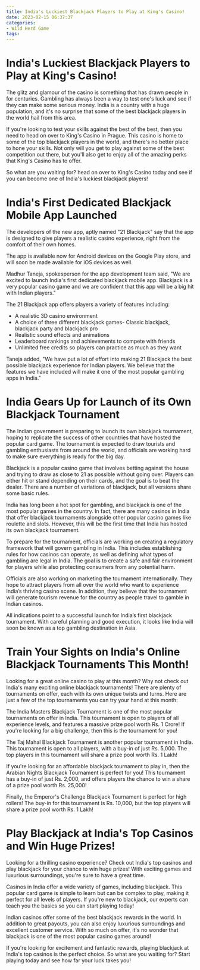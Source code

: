 ```yaml
---
title: India's Luckiest Blackjack Players to Play at King's Casino!
date: 2023-02-15 06:37:37
categories:
- Wild Herd Game
tags:
---
```



#  India's Luckiest Blackjack Players to Play at King's Casino!

The glitz and glamour of the casino is something that has drawn people in for centuries. Gambling has always been a way to test one's luck and see if they can make some serious money. India is a country with a huge population, and it's no surprise that some of the best blackjack players in the world hail from this area.

If you're looking to test your skills against the best of the best, then you need to head on over to King's Casino in Prague. This casino is home to some of the top blackjack players in the world, and there's no better place to hone your skills. Not only will you get to play against some of the best competition out there, but you'll also get to enjoy all of the amazing perks that King's Casino has to offer.

So what are you waiting for? head on over to King's Casino today and see if you can become one of India's luckiest blackjack players!

#  India's First Dedicated Blackjack Mobile App Launched

The developers of the new app, aptly named "21 Blackjack" say that the app is designed to give players a realistic casino experience, right from the comfort of their own homes.

The app is available now for Android devices on the Google Play store, and will soon be made available for iOS devices as well.

Madhur Taneja, spokesperson for the app development team said, "We are excited to launch India's first dedicated blackjack mobile app. Blackjack is a very popular casino game and we are confident that this app will be a big hit with Indian players."

The 21 Blackjack app offers players a variety of features including:

- A realistic 3D casino environment
- A choice of three different blackjack games- Classic blackjack, blackjack party and blackjack pro
- Realistic sound effects and animations
- Leaderboard rankings and achievements to compete with friends
- Unlimited free credits so players can practice as much as they want

Taneja added, "We have put a lot of effort into making 21 Blackjack the best possible blackjack experience for Indian players. We believe that the features we have included will make it one of the most popular gambling apps in India."

#  India Gears Up for Launch of its Own Blackjack Tournament

The Indian government is preparing to launch its own blackjack tournament, hoping to replicate the success of other countries that have hosted the popular card game. The tournament is expected to draw tourists and gambling enthusiasts from around the world, and officials are working hard to make sure everything is ready for the big day.

Blackjack is a popular casino game that involves betting against the house and trying to draw as close to 21 as possible without going over. Players can either hit or stand depending on their cards, and the goal is to beat the dealer. There are a number of variations of blackjack, but all versions share some basic rules.

India has long been a hot spot for gambling, and blackjack is one of the most popular games in the country. In fact, there are many casinos in India that offer blackjack tournaments alongside other popular casino games like roulette and slots. However, this will be the first time that India has hosted its own blackjack tournament.

To prepare for the tournament, officials are working on creating a regulatory framework that will govern gambling in India. This includes establishing rules for how casinos can operate, as well as defining what types of gambling are legal in India. The goal is to create a safe and fair environment for players while also protecting consumers from any potential harm.

Officials are also working on marketing the tournament internationally. They hope to attract players from all over the world who want to experience India’s thriving casino scene. In addition, they believe that the tournament will generate tourism revenue for the country as people travel to gamble in Indian casinos.

All indications point to a successful launch for India’s first blackjack tournament. With careful planning and good execution, it looks like India will soon be known as a top gambling destination in Asia.

#  Train Your Sights on India's Online Blackjack Tournaments This Month!

Looking for a great online casino to play at this month? Why not check out India's many exciting online blackjack tournaments! There are plenty of tournaments on offer, each with its own unique twists and turns. Here are just a few of the top tournaments you can try your hand at this month:

The India Masters Blackjack Tournament is one of the most popular tournaments on offer in India. This tournament is open to players of all experience levels, and features a massive prize pool worth Rs. 1 Crore! If you're looking for a big challenge, then this is the tournament for you!

The Taj Mahal Blackjack Tournament is another popular tournament in India. This tournament is open to all players, with a buy-in of just Rs. 5,000. The top players in this tournament will share a prize pool worth Rs. 1 Lakh!

If you're looking for an affordable blackjack tournament to play in, then the Arabian Nights Blackjack Tournament is perfect for you! This tournament has a buy-in of just Rs. 2,000, and offers players the chance to win a share of a prize pool worth Rs. 25,000!

Finally, the Emperor's Challenge Blackjack Tournament is perfect for high rollers! The buy-in for this tournament is Rs. 10,000, but the top players will share a prize pool worth Rs. 1 Lakh!

#  Play Blackjack at India's Top Casinos and Win Huge Prizes!

Looking for a thrilling casino experience? Check out India's top casinos and play blackjack for your chance to win huge prizes! With exciting games and luxurious surroundings, you're sure to have a great time.

Casinos in India offer a wide variety of games, including blackjack. This popular card game is simple to learn but can be complex to play, making it perfect for all levels of players. If you're new to blackjack, our experts can teach you the basics so you can start playing today!

Indian casinos offer some of the best blackjack rewards in the world. In addition to great payouts, you can also enjoy luxurious surroundings and excellent customer service. With so much on offer, it's no wonder that blackjack is one of the most popular casino games around!

If you're looking for excitement and fantastic rewards, playing blackjack at India's top casinos is the perfect choice. So what are you waiting for? Start playing today and see how far your luck takes you!